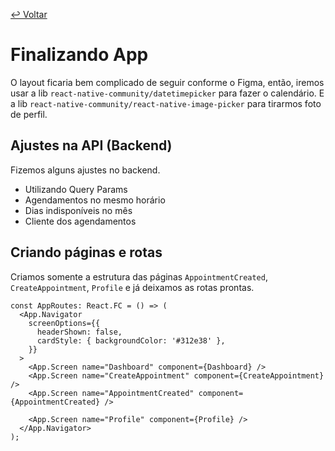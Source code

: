 [↩ Voltar](README.md)

# Finalizando App

O layout ficaria bem complicado de seguir conforme o Figma, então, iremos usar a lib `react-native-community/datetimepicker` para fazer o calendário. E a lib `react-native-community/react-native-image-picker` para tirarmos foto de perfil.

## Ajustes na API (Backend)
Fizemos alguns ajustes no backend.

- Utilizando Query Params
- Agendamentos no mesmo horário
- Dias indisponíveis no mês
- Cliente dos agendamentos

## Criando páginas e rotas
Criamos somente a estrutura das páginas `AppointmentCreated`, `CreateAppointment`, `Profile` e já deixamos as rotas prontas.
```tsx
const AppRoutes: React.FC = () => (
  <App.Navigator
    screenOptions={{
      headerShown: false,
      cardStyle: { backgroundColor: '#312e38' },
    }}
  >
    <App.Screen name="Dashboard" component={Dashboard} />
    <App.Screen name="CreateAppointment" component={CreateAppointment} />
    <App.Screen name="AppointmentCreated" component={AppointmentCreated} />

    <App.Screen name="Profile" component={Profile} />
  </App.Navigator>
);
```

